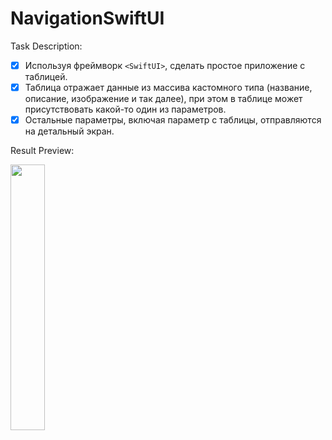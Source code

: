 # NavigationSwiftUI

Task Description:

- [x] Используя фреймворк `<SwiftUI>`, сделать простое приложение с таблицей.
- [x] Таблица отражает данные из массива кастомного типа (название, описание, изображение и так далее), при этом в таблице может присутствовать какой-то один из параметров.
- [x] Остальные параметры, включая параметр с таблицы, отправляются на детальный экран.

Result Preview:

<img src="/readmeImages/resultGif.gif" width="33%">
